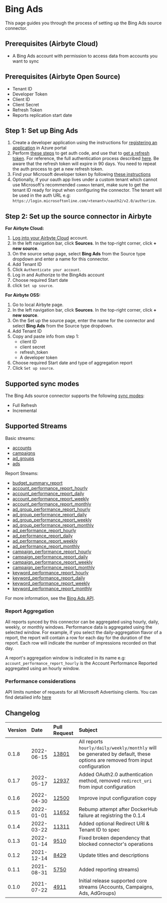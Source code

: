 # Bing Ads

This page guides you through the process of setting up the Bing Ads source connector.

## Prerequisites (Airbyte Cloud)
* A Bing Ads account with permission to access data from accounts you want to sync 

## Prerequisites (Airbyte Open Source)
* Tenant ID 
* Developer Token
* Client ID
* Client Secret
* Refresh Token
* Reports replication start date

## Step 1: Set up Bing Ads

1. Create a developer application using the instructions for [registering an application](https://docs.microsoft.com/en-us/advertising/guides/authentication-oauth-register?view=bingads-13) in Azure portal
2. Perform [these steps](https://docs.microsoft.com/en-us/advertising/guides/authentication-oauth-consent?view=bingads-13l) to get auth code, and use that to [get a refresh token](https://docs.microsoft.com/en-us/advertising/guides/authentication-oauth-get-tokens?view=bingads-13). For reference, the full authentication process described [here](https://docs.microsoft.com/en-us/advertising/guides/get-started?view=bingads-13#access-token). Be aware that the refresh token will expire in 90 days. You need to repeat the auth process to get a new refresh token.
3. Find your Microsoft developer token by following [these instructions](https://docs.microsoft.com/en-us/advertising/guides/get-started?view=bingads-13#get-developer-token)
4. Optionally, if your oauth app lives under a custom tenant which cannot use Microsoft's recommended `common` tenant, make sure to get the tenant ID ready for input when configuring the connector. The tenant will be used in the auth URL e.g: `https://login.microsoftonline.com/<tenant>/oauth2/v2.0/authorize`.

## Step 2: Set up the source connector in Airbyte

**For Airbyte Cloud:**

1. [Log into your Airbyte Cloud](https://cloud.airbyte.io/workspaces) account.
2. In the left navigation bar, click **Sources**. In the top-right corner, click **+ new source**.
3. On the source setup page, select **Bing Ads** from the Source type dropdown and enter a name for this connector.
4. Add Tenant ID
5. Click `Authenticate your account`.
6. Log in and Authorize to the BingAds account
7. Choose required Start date
8. click `Set up source`.

**For Airbyte OSS:**

1. Go to local Airbyte page.
2. In the left navigation bar, click **Sources**. In the top-right corner, click **+ new source**. 
3. On the Set up the source page, enter the name for the connector and select **Bing Ads** from the Source type dropdown. 
4. Add Tenant ID
5. Copy and paste info from step 1:
   * client ID 
   * client secret 
   * refresh_token
   * A developer token
7. Choose required Start date and type of aggregation report
8. Click `Set up source`.

## Supported sync modes

The Bing Ads source connector supports the following [sync modes](https://docs.airbyte.com/cloud/core-concepts#connection-sync-modes):
 - Full Refresh
 - Incremental

## Supported Streams
Basic streams:
* [accounts](https://docs.microsoft.com/en-us/advertising/customer-management-service/searchaccounts?view=bingads-13)
* [campaigns](https://docs.microsoft.com/en-us/advertising/campaign-management-service/getcampaignsbyaccountid?view=bingads-13)
* [ad_groups](https://docs.microsoft.com/en-us/advertising/campaign-management-service/getadgroupsbycampaignid?view=bingads-13)
* [ads](https://docs.microsoft.com/en-us/advertising/campaign-management-service/getadsbyadgroupid?view=bingads-13)

Report Streams:
* [budget_summary_report](https://docs.microsoft.com/en-us/advertising/reporting-service/budgetsummaryreportrequest?view=bingads-13)
* [account_performance_report_hourly](https://docs.microsoft.com/en-us/advertising/reporting-service/accountperformancereportrequest?view=bingads-13)
* [account_performance_report_daily](https://docs.microsoft.com/en-us/advertising/reporting-service/accountperformancereportrequest?view=bingads-13)
* [account_performance_report_weekly](https://docs.microsoft.com/en-us/advertising/reporting-service/accountperformancereportrequest?view=bingads-13)
* [account_performance_report_monthly](https://docs.microsoft.com/en-us/advertising/reporting-service/accountperformancereportrequest?view=bingads-13)
* [ad_group_performance_report_hourly](https://docs.microsoft.com/en-us/advertising/reporting-service/adgroupperformancereportrequest?view=bingads-13)
* [ad_group_performance_report_daily](https://docs.microsoft.com/en-us/advertising/reporting-service/adgroupperformancereportrequest?view=bingads-13)
* [ad_group_performance_report_weekly](https://docs.microsoft.com/en-us/advertising/reporting-service/adgroupperformancereportrequest?view=bingads-13)
* [ad_group_performance_report_monthly](https://docs.microsoft.com/en-us/advertising/reporting-service/adgroupperformancereportrequest?view=bingads-13)
* [ad_performance_report_hourly](https://docs.microsoft.com/en-us/advertising/reporting-service/adperformancereportrequest?view=bingads-13)
* [ad_performance_report_daily](https://docs.microsoft.com/en-us/advertising/reporting-service/adperformancereportrequest?view=bingads-13)
* [ad_performance_report_weekly](https://docs.microsoft.com/en-us/advertising/reporting-service/adperformancereportrequest?view=bingads-13)
* [ad_performance_report_monthly](https://docs.microsoft.com/en-us/advertising/reporting-service/adperformancereportrequest?view=bingads-13)
* [campaign_performance_report_hourly](https://docs.microsoft.com/en-us/advertising/reporting-service/campaignperformancereportrequest?view=bingads-13)
* [campaign_performance_report_daily](https://docs.microsoft.com/en-us/advertising/reporting-service/campaignperformancereportrequest?view=bingads-13)
* [campaign_performance_report_weekly](https://docs.microsoft.com/en-us/advertising/reporting-service/campaignperformancereportrequest?view=bingads-13)
* [campaign_performance_report_monthly](https://docs.microsoft.com/en-us/advertising/reporting-service/campaignperformancereportrequest?view=bingads-13)
* [keyword_performance_report_hourly](https://docs.microsoft.com/en-us/advertising/reporting-service/keywordperformancereportrequest?view=bingads-13)
* [keyword_performance_report_daily](https://docs.microsoft.com/en-us/advertising/reporting-service/keywordperformancereportrequest?view=bingads-13)
* [keyword_performance_report_weekly](https://docs.microsoft.com/en-us/advertising/reporting-service/keywordperformancereportrequest?view=bingads-13)
* [keyword_performance_report_monthly](https://docs.microsoft.com/en-us/advertising/reporting-service/keywordperformancereportrequest?view=bingads-13)

For more information, see the [Bing Ads API](https://docs.microsoft.com/en-us/advertising/guides/?view=bingads-13).

### Report Aggregation
All reports synced by this connector can be aggregated using hourly, daily, weekly, or monthly windows. Performance data is aggregated using the selected window. For example, if you select the daily-aggregation flavor of a report, the report will contain a row for each day for the duration of the report. Each row will indicate the number of impressions recorded on that day.   

A report's aggregation window is indicated in its name e.g: `account_performance_report_hourly` is the Account Performance Reported aggregated using an hourly window.

### Performance considerations

API limits number of requests for all Microsoft Advertising clients. You can find detailied info [here](https://docs.microsoft.com/en-us/advertising/guides/services-protocol?view=bingads-13#throttling)

## Changelog

| Version | Date       | Pull Request                                             | Subject                                                                                                                    |
|:--------|:-----------|:---------------------------------------------------------|:---------------------------------------------------------------------------------------------------------------------------|
| 0.1.8   | 2022-06-15 | [13801](https://github.com/airbytehq/airbyte/pull/13801) | All reports `hourly/daily/weekly/monthly` will be generated by default, these options are removed from input configuration |
| 0.1.7   | 2022-05-17 | [12937](https://github.com/airbytehq/airbyte/pull/12937) | Added OAuth2.0 authentication method, removed `redirect_uri` from input configuration                                      |
| 0.1.6   | 2022-04-30 | [12500](https://github.com/airbytehq/airbyte/pull/12500) | Improve input configuration copy                                                                                           |
| 0.1.5   | 2022-01-01 | [11652](https://github.com/airbytehq/airbyte/pull/11652) | Rebump attempt after DockerHub failure at registring the 0.1.4                                                             |
| 0.1.4   | 2022-03-22 | [11311](https://github.com/airbytehq/airbyte/pull/11311) | Added optional Redirect URI & Tenant ID to spec                                                                            |
| 0.1.3   | 2022-01-14 | [9510](https://github.com/airbytehq/airbyte/pull/9510)   | Fixed broken dependency that blocked connector's operations                                                                |
| 0.1.2   | 2021-12-14 | [8429](https://github.com/airbytehq/airbyte/pull/8429)   | Update titles and descriptions                                                                                             |
| 0.1.1   | 2021-08-31 | [5750](https://github.com/airbytehq/airbyte/pull/5750)   | Added reporting streams\)                                                                                                  |
| 0.1.0   | 2021-07-22 | [4911](https://github.com/airbytehq/airbyte/pull/4911)   | Initial release supported core streams \(Accounts, Campaigns, Ads, AdGroups\)                                              |

